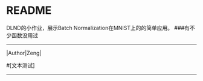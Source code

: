 README
==================================
DLND的小作业，展示Batch Normalization在MNIST上的的简单应用。
###有不少函数没用过

****

|Author|Zeng|

#[文本测试]

------------------
